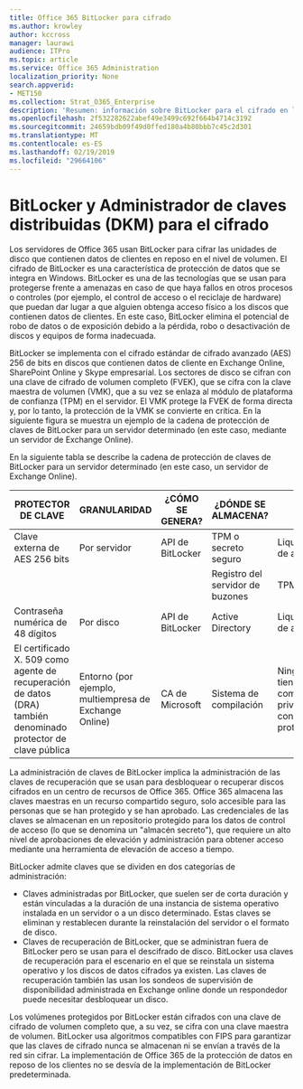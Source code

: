 ```yaml
---
title: Office 365 BitLocker para cifrado
ms.author: krowley
author: kccross
manager: laurawi
audience: ITPro
ms.topic: article
ms.service: Office 365 Administration
localization_priority: None
search.appverid:
- MET150
ms.collection: Strat_O365_Enterprise
description: 'Resumen: información sobre BitLocker para el cifrado en la nube.'
ms.openlocfilehash: 2f532282622abef49e3499c692f664b4714c3192
ms.sourcegitcommit: 24659bdb09f49d0ffed180a4b80bbb7c45c2d301
ms.translationtype: MT
ms.contentlocale: es-ES
ms.lasthandoff: 02/19/2019
ms.locfileid: "29664106"
---
```

# <a name="bitlocker-and-distributed-key-manager-dkm-for-encryption"></a>BitLocker y Administrador de claves distribuidas (DKM) para el cifrado
Los servidores de Office 365 usan BitLocker para cifrar las unidades de disco que contienen datos de clientes en reposo en el nivel de volumen. El cifrado de BitLocker es una característica de protección de datos que se integra en Windows. BitLocker es una de las tecnologías que se usan para protegerse frente a amenazas en caso de que haya fallos en otros procesos o controles (por ejemplo, el control de acceso o el reciclaje de hardware) que puedan dar lugar a que alguien obtenga acceso físico a los discos que contienen datos de clientes. En este caso, BitLocker elimina el potencial de robo de datos o de exposición debido a la pérdida, robo o desactivación de discos y equipos de forma inadecuada.

BitLocker se implementa con el cifrado estándar de cifrado avanzado (AES) 256 de bits en discos que contienen datos de cliente en Exchange Online, SharePoint Online y Skype empresarial. Los sectores de disco se cifran con una clave de cifrado de volumen completo (FVEK), que se cifra con la clave maestra de volumen (VMK), que a su vez se enlaza al módulo de plataforma de confianza (TPM) en el servidor. El VMK protege la FVEK de forma directa y, por lo tanto, la protección de la VMK se convierte en crítica. En la siguiente figura se muestra un ejemplo de la cadena de protección de claves de BitLocker para un servidor determinado (en este caso, mediante un servidor de Exchange Online).

En la siguiente tabla se describe la cadena de protección de claves de BitLocker para un servidor determinado (en este caso, un servidor de Exchange Online).

| PROTECTOR DE CLAVE | GRANULARIDAD | ¿CÓMO SE GENERA? | ¿DÓNDE SE ALMACENA? | PROTEGE |
|--------------------------------------------------------------------------------|-------------------------------------------------|----------------|-------------------------|--------------------------------------------------------------------------------------------------|
| Clave externa de AES 256 bits | Por servidor | API de BitLocker | TPM o secreto seguro | Liquidación/control de acceso |
|  |  |  | Registro del servidor de buzones | TPM cifrado |
| Contraseña numérica de 48 dígitos | Por disco | API de BitLocker | Active Directory | Liquidación/control de acceso |
| El certificado X. 509 como agente de recuperación de datos (DRA) también denominado protector de clave pública | Entorno (por ejemplo, multiempresa de Exchange Online) | CA de Microsoft | Sistema de compilación | Ningún usuario tiene la contraseña completa a la clave privada. La contraseña está en protección física. |


La administración de claves de BitLocker implica la administración de las claves de recuperación que se usan para desbloquear o recuperar discos cifrados en un centro de recursos de Office 365. Office 365 almacena las claves maestras en un recurso compartido seguro, solo accesible para las personas que se han protegido y se han aprobado. Las credenciales de las claves se almacenan en un repositorio protegido para los datos de control de acceso (lo que se denomina un "almacén secreto"), que requiere un alto nivel de aprobaciones de elevación y administración para obtener acceso mediante una herramienta de elevación de acceso a tiempo.

BitLocker admite claves que se dividen en dos categorías de administración:
- Claves administradas por BitLocker, que suelen ser de corta duración y están vinculadas a la duración de una instancia de sistema operativo instalada en un servidor o a un disco determinado. Estas claves se eliminan y restablecen durante la reinstalación del servidor o el formato de disco.
- Claves de recuperación de BitLocker, que se administran fuera de BitLocker pero se usan para el descifrado de disco. BitLocker usa claves de recuperación para el escenario en el que se reinstala un sistema operativo y los discos de datos cifrados ya existen. Las claves de recuperación también las usan los sondeos de supervisión de disponibilidad administrada en Exchange online donde un respondedor puede necesitar desbloquear un disco.

Los volúmenes protegidos por BitLocker están cifrados con una clave de cifrado de volumen completo que, a su vez, se cifra con una clave maestra de volumen. BitLocker usa algoritmos compatibles con FIPS para garantizar que las claves de cifrado nunca se almacenan ni se envían a través de la red sin cifrar. La implementación de Office 365 de la protección de datos en reposo de los clientes no se desvía de la implementación de BitLocker predeterminada.
